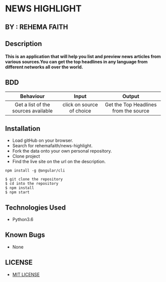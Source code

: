 # NEWS HIGHLIGHT

## BY : REHEMA FAITH
 
  
## Description
 
#### This is an application that will help you list and preview news articles from various sources.You can get the top headlines in any language from different networks all over the world.   

##  BDD

| Behaviour                              | Input                           | Output                      |
| :---------------------:                | :-------------------------:     | :------------------------:  |
|   Get a list of the sources available  | click on source of choice       | Get the Top Headlines from the source |


## Installation 

* Load gitHub on your browser.
* Search for rehemafaith/news-highlight.
* Fork the data onto your own personal repository.
* Clone project
* Find the live site on the url on the description.
```
npm install -g @angular/cli 

$ git clone the repository
$ cd into the repository
$ npm install
$ npm start
```
## Technologies Used
 
* Python3.6

## Known Bugs

* None 

## LICENSE

* [MIT LICENSE](LICENSE)
